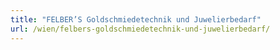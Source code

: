 ```yaml
---
title: "FELBER’S Goldschmiedetechnik und Juwelierbedarf"
url: /wien/felbers-goldschmiedetechnik-und-juwelierbedarf/
---
```

